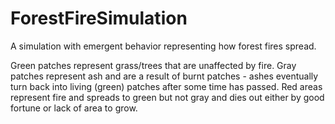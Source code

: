 # ForestFireSimulation
A simulation with emergent behavior representing how forest fires spread.

Green patches represent grass/trees that are unaffected by fire. Gray patches represent ash and are a result of burnt patches - ashes eventually turn back into living (green) patches after some time has passed. Red areas represent fire and spreads to green but not gray and dies out either by good fortune or lack of area to grow.
